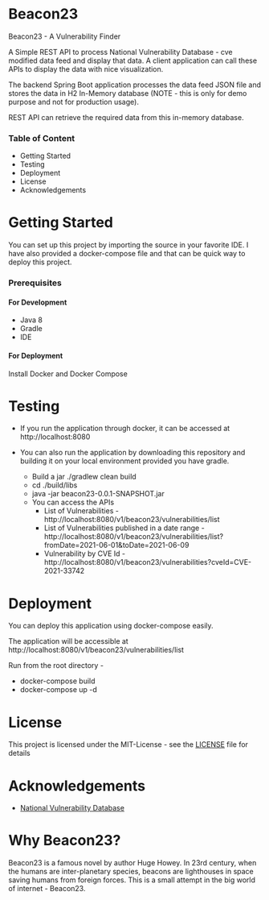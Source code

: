 # Beacon23
Beacon23 - A Vulnerability Finder

A Simple REST API to process National Vulnerability Database - cve modified data feed and 
display that data. A client application can call these APIs to display the data with nice 
visualization. 

The backend Spring Boot application processes the data feed JSON file and stores the data in H2 
In-Memory database (NOTE - this is only for demo purpose and not for production usage).

REST API can retrieve the required data from this in-memory database.

### **Table of Content**
- Getting Started
- Testing
- Deployment
- License
- Acknowledgements

# Getting Started
You can set up this project by importing the source in your favorite IDE. I have also provided a 
docker-compose file and that can be quick way to deploy this project. 

### Prerequisites

#### For Development
- Java 8
- Gradle
- IDE

#### For Deployment
Install Docker and Docker Compose 

# Testing
- If you run the application through docker, it can be accessed at http://localhost:8080

- You can also run the application by downloading this repository and building it on your local 
  environment provided you have gradle.
   - Build a jar ./gradlew clean build
   - cd ./build/libs
   - java -jar beacon23-0.0.1-SNAPSHOT.jar
   - You can access the APIs 
     - List of Vulnerabilities - http://localhost:8080/v1/beacon23/vulnerabilities/list 
     - List of Vulnerabilities published in a date range - 
       http://localhost:8080/v1/beacon23/vulnerabilities/list?fromDate=2021-06-01&toDate=2021-06-09
     - Vulnerability by CVE Id - http://localhost:8080/v1/beacon23/vulnerabilities?cveId=CVE-2021-33742  
    
# Deployment
You can deploy this application using docker-compose easily. 

The application will be accessible at http://localhost:8080/v1/beacon23/vulnerabilities/list

Run from the root directory - 
 - docker-compose build
 - docker-compose up -d

# License 
This project is licensed under the MIT-License - see the [LICENSE](./LICENSE) file for details

# Acknowledgements
- [National Vulnerability Database](https://nvd.nist.gov/vuln/data-feeds)

# Why Beacon23?
Beacon23 is a famous novel by author Huge Howey. In 23rd century, when the humans are 
inter-planetary species, beacons are lighthouses in space saving humans from foreign forces. 
This is a small attempt in the big world of internet - Beacon23.